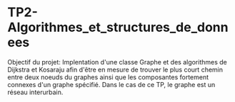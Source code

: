 ﻿# TP2-Algorithmes_et_structures_de_donnees

Objectif du projet: Implentation d'une classe Graphe et des algorithmes de Dijkstra et Kosaraju afin d'être en mesure de trouver le plus court chemin entre deux noeuds du graphes ainsi que les composantes fortement connexes d'un graphe spécifié. Dans le cas de ce TP, le graphe est un réseau interurbain.
